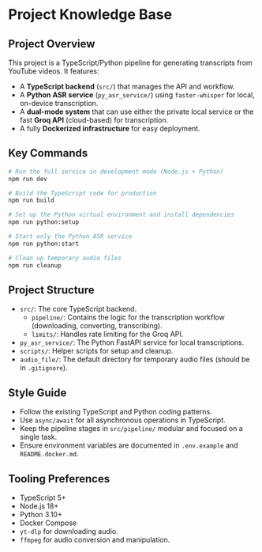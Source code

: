 # Project Knowledge Base

## Project Overview
This project is a TypeScript/Python pipeline for generating transcripts from YouTube videos. It features:
- A **TypeScript backend** (`src/`) that manages the API and workflow.
- A **Python ASR service** (`py_asr_service/`) using `faster-whisper` for local, on-device transcription.
- A **dual-mode system** that can use either the private local service or the fast **Groq API** (cloud-based) for transcription.
- A fully **Dockerized infrastructure** for easy deployment.

## Key Commands
```bash
# Run the full service in development mode (Node.js + Python)
npm run dev

# Build the TypeScript code for production
npm run build

# Set up the Python virtual environment and install dependencies
npm run python:setup

# Start only the Python ASR service
npm run python:start

# Clean up temporary audio files
npm run cleanup
```

## Project Structure
- `src/`: The core TypeScript backend.
  - `pipeline/`: Contains the logic for the transcription workflow (downloading, converting, transcribing).
  - `limits/`: Handles rate limiting for the Groq API.
- `py_asr_service/`: The Python FastAPI service for local transcriptions.
- `scripts/`: Helper scripts for setup and cleanup.
- `audio_file/`: The default directory for temporary audio files (should be in `.gitignore`).

## Style Guide
- Follow the existing TypeScript and Python coding patterns.
- Use `async/await` for all asynchronous operations in TypeScript.
- Keep the pipeline stages in `src/pipeline/` modular and focused on a single task.
- Ensure environment variables are documented in `.env.example` and `README.docker.md`.

## Tooling Preferences
- TypeScript 5+
- Node.js 18+
- Python 3.10+
- Docker Compose
- `yt-dlp` for downloading audio.
- `ffmpeg` for audio conversion and manipulation.
